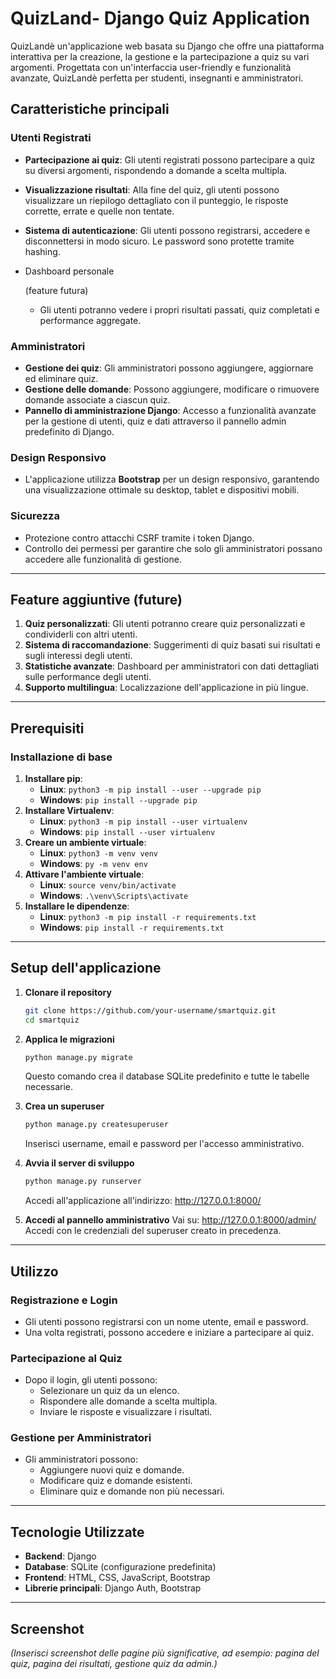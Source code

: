 # **QuizLand- Django Quiz Application**

QuizLandè un'applicazione web basata su Django che offre una piattaforma interattiva per la creazione, la gestione e la partecipazione a quiz su vari argomenti. Progettata con un'interfaccia user-friendly e funzionalità avanzate, QuizLandè perfetta per studenti, insegnanti e amministratori.

## **Caratteristiche principali**

### **Utenti Registrati**

- **Partecipazione ai quiz**:
   Gli utenti registrati possono partecipare a quiz su diversi argomenti, rispondendo a domande a scelta multipla.

- **Visualizzazione risultati**:
   Alla fine del quiz, gli utenti possono visualizzare un riepilogo dettagliato con il punteggio, le risposte corrette, errate e quelle non tentate.

- **Sistema di autenticazione**:
   Gli utenti possono registrarsi, accedere e disconnettersi in modo sicuro. Le password sono protette tramite hashing.

- Dashboard personale

  (feature futura)

  - Gli utenti potranno vedere i propri risultati passati, quiz completati e performance aggregate.

### **Amministratori**

- **Gestione dei quiz**:
   Gli amministratori possono aggiungere, aggiornare ed eliminare quiz.
- **Gestione delle domande**:
   Possono aggiungere, modificare o rimuovere domande associate a ciascun quiz.
- **Pannello di amministrazione Django**:
   Accesso a funzionalità avanzate per la gestione di utenti, quiz e dati attraverso il pannello admin predefinito di Django.

### **Design Responsivo**

- L'applicazione utilizza **Bootstrap** per un design responsivo, garantendo una visualizzazione ottimale su desktop, tablet e dispositivi mobili.

### **Sicurezza**

- Protezione contro attacchi CSRF tramite i token Django.
- Controllo dei permessi per garantire che solo gli amministratori possano accedere alle funzionalità di gestione.

------

## **Feature aggiuntive (future)**

1. **Quiz personalizzati**:
    Gli utenti potranno creare quiz personalizzati e condividerli con altri utenti.
2. **Sistema di raccomandazione**:
    Suggerimenti di quiz basati sui risultati e sugli interessi degli utenti.
3. **Statistiche avanzate**:
    Dashboard per amministratori con dati dettagliati sulle performance degli utenti.
4. **Supporto multilingua**:
    Localizzazione dell'applicazione in più lingue.

------

## **Prerequisiti**

### **Installazione di base**

1. **Installare pip**:
   - **Linux**: `python3 -m pip install --user --upgrade pip`
   - **Windows**: `pip install --upgrade pip`
2. **Installare Virtualenv**:
   - **Linux**: `python3 -m pip install --user virtualenv`
   - **Windows**: `pip install --user virtualenv`
3. **Creare un ambiente virtuale**:
   - **Linux**: `python3 -m venv venv`
   - **Windows**: `py -m venv env`
4. **Attivare l'ambiente virtuale**:
   - **Linux**: `source venv/bin/activate`
   - **Windows**: `.\venv\Scripts\activate`
5. **Installare le dipendenze**:
   - **Linux**: `python3 -m pip install -r requirements.txt`
   - **Windows**: `pip install -r requirements.txt`

------

## **Setup dell'applicazione**

1. **Clonare il repository**

   ```bash
   git clone https://github.com/your-username/smartquiz.git
   cd smartquiz
   ```

2. **Applica le migrazioni**

   ```bash
   python manage.py migrate
   ```

   Questo comando crea il database SQLite predefinito e tutte le tabelle necessarie.

3. **Crea un superuser**

   ```bash
   python manage.py createsuperuser
   ```

   Inserisci username, email e password per l'accesso amministrativo.

4. **Avvia il server di sviluppo**

   ```bash
   python manage.py runserver
   ```

   Accedi all'applicazione all'indirizzo: http://127.0.0.1:8000/

5. **Accedi al pannello amministrativo** Vai su: http://127.0.0.1:8000/admin/
    Accedi con le credenziali del superuser creato in precedenza.

------

## **Utilizzo**

### **Registrazione e Login**

- Gli utenti possono registrarsi con un nome utente, email e password.
- Una volta registrati, possono accedere e iniziare a partecipare ai quiz.

### **Partecipazione al Quiz**

- Dopo il login, gli utenti possono:
  - Selezionare un quiz da un elenco.
  - Rispondere alle domande a scelta multipla.
  - Inviare le risposte e visualizzare i risultati.

### **Gestione per Amministratori**

- Gli amministratori possono:
  - Aggiungere nuovi quiz e domande.
  - Modificare quiz e domande esistenti.
  - Eliminare quiz e domande non più necessari.

------

## **Tecnologie Utilizzate**

- **Backend**: Django
- **Database**: SQLite (configurazione predefinita)
- **Frontend**: HTML, CSS, JavaScript, Bootstrap
- **Librerie principali**: Django Auth, Bootstrap

---

## **Screenshot**

*(Inserisci screenshot delle pagine più significative, ad esempio: pagina del quiz, pagina dei risultati, gestione quiz da admin.)*
